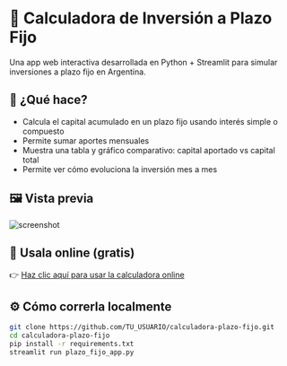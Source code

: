 # 💸 Calculadora de Inversión a Plazo Fijo

Una app web interactiva desarrollada en Python + Streamlit para simular inversiones a plazo fijo en Argentina.

## 🚀 ¿Qué hace?

- Calcula el capital acumulado en un plazo fijo usando interés simple o compuesto
- Permite sumar aportes mensuales
- Muestra una tabla y gráfico comparativo: capital aportado vs capital total
- Permite ver cómo evoluciona la inversión mes a mes

## 🖼️ Vista previa

![screenshot](https://user-images.githubusercontent.com/your-screenshot.png)

## 📍 Usala online (gratis)

👉 [Haz clic aquí para usar la calculadora online](https://calculadora-plazo-fijo-fbgjjyvs53azecwhoappl4r.streamlit.app)

## ⚙️ Cómo correrla localmente

```bash
git clone https://github.com/TU_USUARIO/calculadora-plazo-fijo.git
cd calculadora-plazo-fijo
pip install -r requirements.txt
streamlit run plazo_fijo_app.py
